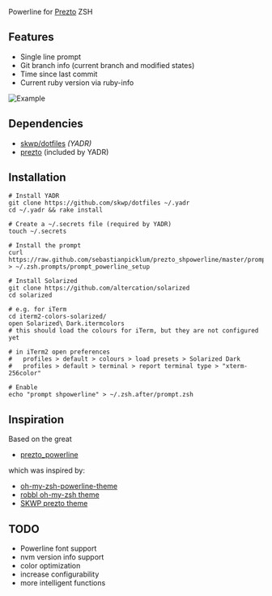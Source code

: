 Powerline for [Prezto](http://github.com/sorin-ionescu/prezto) ZSH


## Features

* Single line prompt
* Git branch info (current branch and modified states)
* Time since last commit
* Current ruby version via ruby-info

![Example](https://raw.github.com/davidjrice/prezto_powerline/master/prompt.png)

## Dependencies

* [skwp/dotfiles](http://github.com/skwp/dotfiles) *(YADR)*
* [prezto](https://github.com/sorin-ionescu/prezto) (included by YADR)

## Installation

    # Install YADR
    git clone https://github.com/skwp/dotfiles ~/.yadr
    cd ~/.yadr && rake install

    # Create a ~/.secrets file (required by YADR)
    touch ~/.secrets

    # Install the prompt
    curl https://raw.github.com/sebastianpicklum/prezto_shpowerline/master/prompt_powerline_setup > ~/.zsh.prompts/prompt_powerline_setup

    # Install Solarized
    git clone https://github.com/altercation/solarized
    cd solarized
  
    # e.g. for iTerm
    cd iterm2-colors-solarized/
    open Solarized\ Dark.itermcolors
    # this should load the colours for iTerm, but they are not configured yet

    # in iTerm2 open preferences 
    #   profiles > default > colours > load presets > Solarized Dark
    #   profiles > default > terminal > report terminal type > "xterm-256color"

    # Enable
    echo "prompt shpowerline" > ~/.zsh.after/prompt.zsh


## Inspiration

Based on the great
* [prezto_powerline](https://github.com/davidjrice/prezto_powerline)

which was inspired by:

* [oh-my-zsh-powerline-theme](http://github.com/jeremyFreeAgent/oh-my-zsh-powerline-theme)
* [robbl oh-my-zsh theme](http://github.com/robbl/oh-my-zsh-config)
* [SKWP prezto theme](http://github.com/skwp/dotfiles/blob/master/zsh/prezto-themes/prompt_skwp_setup)

## TODO

* Powerline font support
* nvm version info support
* color optimization
* increase configurability
* more intelligent functions

